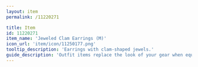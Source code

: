 ```yaml
---
layout: item
permalink: /11220271

title: Item
id: 11220271
item_name: 'Jeweled Clam Earrings (M)'
icon_url: 'item/icon/11250177.png'
tooltip_description: 'Earrings with clam-shaped jewels.'
guide_description: 'Outfit items replace the look of your gear when equipped.'
---
```

